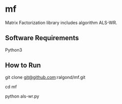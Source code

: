 # mf
Matrix Factorization library includes algorithm ALS-WR.

## Software Requirements
Python3

## How to Run
git clone git@github.com:ralgond/mf.git

cd mf

python als-wr.py
